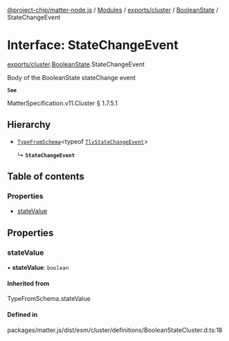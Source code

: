 [@project-chip/matter-node.js](../README.md) / [Modules](../modules.md) / [exports/cluster](../modules/exports_cluster.md) / [BooleanState](../modules/exports_cluster.BooleanState.md) / StateChangeEvent

# Interface: StateChangeEvent

[exports/cluster](../modules/exports_cluster.md).[BooleanState](../modules/exports_cluster.BooleanState.md).StateChangeEvent

Body of the BooleanState stateChange event

**`See`**

MatterSpecification.v11.Cluster § 1.7.5.1

## Hierarchy

- [`TypeFromSchema`](../modules/exports_tlv.md#typefromschema)\<typeof [`TlvStateChangeEvent`](../modules/exports_cluster.BooleanState.md#tlvstatechangeevent)\>

  ↳ **`StateChangeEvent`**

## Table of contents

### Properties

- [stateValue](exports_cluster.BooleanState.StateChangeEvent.md#statevalue)

## Properties

### stateValue

• **stateValue**: `boolean`

#### Inherited from

TypeFromSchema.stateValue

#### Defined in

packages/matter.js/dist/esm/cluster/definitions/BooleanStateCluster.d.ts:18
